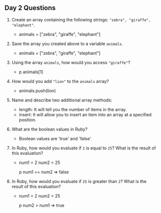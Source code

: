 ## Day 2 Questions

1. Create an array containing the following strings: `"zebra", "giraffe", "elephant"`.

    * animals = ["zebra", "giraffe", "elephant"]

1. Save the array you created above to a variable `animals`.

    * animals = ["zebra", "giraffe", "elephant"]

1. Using the array `animals`, how would you access `"giraffe"`?

    * p animals[1]

1. How would you add `"lion"` to the `animals` array?

    * animals.push(lion)

1. Name and describe two additional array methods:

    * length: It will tell you the number of items in the array.
    * insert: It will allow you to insert an item into an array at a specified position.

1. What are the boolean values in Ruby?

    * Boolean values are 'true' and 'false'.

1. In Ruby, how would you evaluate if `2` is equal to `25`? What is the result of this evaluation?

    * num1 = 2
      num2 = 25

      p num1 == num2
      => false
      
1. In Ruby, how would you evaluate if `25` is greater than `2`? What is the result of this evaluation?

    * num1 = 2
      num2 = 25

      p num2 > num1
      => true
